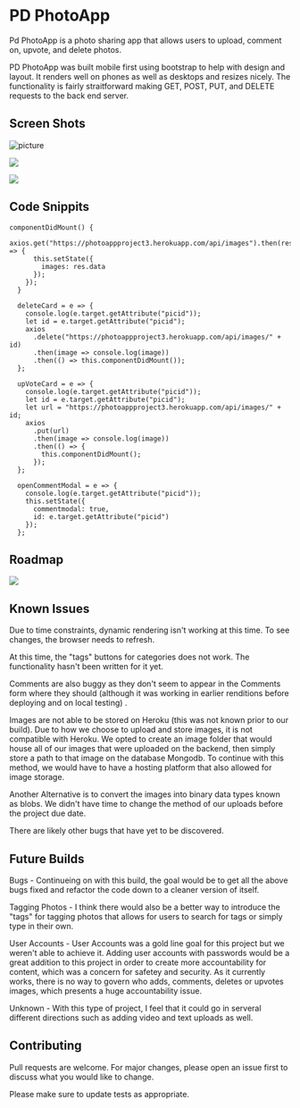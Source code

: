 # PD PhotoApp

Pd PhotoApp is a photo sharing app that allows users to upload, comment on, upvote, and delete photos.

PD PhotoApp was built mobile first using bootstrap to help with design and layout.  It renders well on phones as well as desktops and resizes nicely.  The functionality is fairly straitforward making GET, POST, PUT, and DELETE requests to the back end server.

## Screen Shots
![picture](/images/ss1.png)

![](images/%20screenshot2.png)

![](images/screenshot3.png)

## Code Snippits

```
componentDidMount() {
    axios.get("https://photoappproject3.herokuapp.com/api/images").then(res => {
      this.setState({
        images: res.data
      });
    });
  }

  deleteCard = e => {
    console.log(e.target.getAttribute("picid"));
    let id = e.target.getAttribute("picid");
    axios
      .delete("https://photoappproject3.herokuapp.com/api/images/" + id)
      .then(image => console.log(image))
      .then(() => this.componentDidMount());
  };

  upVoteCard = e => {
    console.log(e.target.getAttribute("picid"));
    let id = e.target.getAttribute("picid");
    let url = "https://photoappproject3.herokuapp.com/api/images/" + id;
    axios
      .put(url)
      .then(image => console.log(image))
      .then(() => {
        this.componentDidMount();
      });
  };

  openCommentModal = e => {
    console.log(e.target.getAttribute("picid"));
    this.setState({
      commentmodal: true,
      id: e.target.getAttribute("picid")
    });
  };
```
## Roadmap
![](images/Project%203%20-%20DDPhotoShare%20(1).png)

## Known Issues
Due to time constraints, dynamic rendering isn't working at this time.  To see changes, the browser needs to refresh.

At this time, the "tags" buttons for categories does not work.  The functionality hasn't been written for it yet.

Comments are also buggy as they don't seem to appear in the Comments form where they should (although it was working in earlier renditions before deploying and on local testing) . 

Images are not able to be stored on Heroku (this was not known prior to our build).  Due to how we choose to upload and store images, it is not compatible with Heroku.  We opted to create an image folder that would house all of our images that were uploaded on the backend, then simply store a path to that image on the database Mongodb.  To continue with this method, we would have to have a hosting platform that also allowed for image storage.

Another Alternative is to convert the images into binary data types known as blobs.  We didn't have time to change the method of our uploads before the project due date.

There are likely other bugs that have yet to be discovered.

## Future Builds
Bugs - Continueing on with this build, the goal would be to get all the above bugs fixed and refactor the code down to a cleaner version of itself.  

Tagging Photos - I think there would also be a better way to introduce the "tags" for tagging photos that allows for users to search for tags or simply type in their own.  

User Accounts - User Accounts was a gold line goal for this project but we weren't able to achieve it.  Adding user accounts with passwords would be a great addition to this project in order to create more accountability for content, which was a concern for safetey and security.  As it currently works, there is no way to govern who adds, comments, deletes or upvotes images, which presents a huge accountability issue.

Unknown - With this type of project, I feel that it could go in serveral different directions such as adding video and text uploads as well.

## Contributing
Pull requests are welcome. For major changes, please open an issue first to discuss what you would like to change.

Please make sure to update tests as appropriate.
